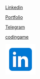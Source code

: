 [Linkedin](https://www.linkedin.com/in/nikitapermikov/)

[Portfolio](https://nikit34.github.io/)

[Telegram](https://t.me/nikit34)

[codingame](https://www.codingame.com/profile/bfe0d4199480884ca6803c250ede14339669463)

<a href="https://www.linkedin.com/in/nikitapermikov/" target="_blank">
  <img src="https://github.com/nikit34/nikit34/blob/main/media/icons8-linkedin-96.png" alt="Linkedlin" width="96"/>
</a>


